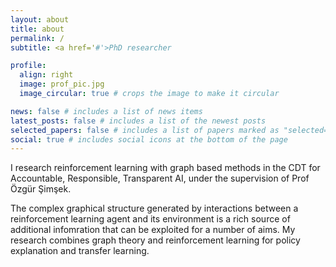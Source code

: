 ```yaml
---
layout: about
title: about
permalink: /
subtitle: <a href='#'>PhD researcher

profile:
  align: right
  image: prof_pic.jpg
  image_circular: true # crops the image to make it circular

news: false # includes a list of news items
latest_posts: false # includes a list of the newest posts
selected_papers: false # includes a list of papers marked as "selected={true}"
social: true # includes social icons at the bottom of the page
---
```



I research reinforcement learning with graph based methods in the CDT for Accountable, Responsible, Transparent AI, under the supervision of Prof Özgür Şimşek.

The complex graphical structure generated by interactions between a reinforcement learning agent and its environment is a rich source of additional infomration that can be exploited for a number of aims. My research combines graph theory and reinforcement learning for policy explanation and transfer learning. 

